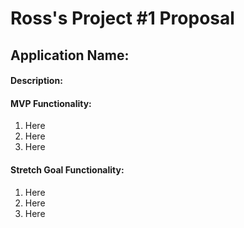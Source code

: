 # Ross's Project #1 Proposal

## Application Name: 

#### Description: 

#### MVP Functionality: 
1. Here
1. Here
1. Here

#### Stretch Goal Functionality: 
1. Here
1. Here
1. Here